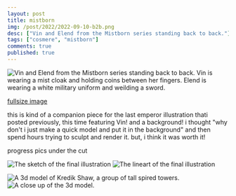 ```yaml
---
layout: post
title: mistborn
img: /post/2022/2022-09-10-b2b.png
desc: ["Vin and Elend from the Mistborn series standing back to back."]
tags: ["cosmere", "mistborn"]
comments: true
published: true
---
```


![Vin and Elend from the Mistborn series standing back to back. Vin is wearing a mist cloak and holding coins between her fingers. Elend is wearing a white military uniform and weilding a sword.](http://www.icefairy.net/artlog/2022-09-10-b2b.png)

[fullsize image](http://www.icefairy.net/artlog/2022-09-10-b2b.png)

this is kind of a companion piece for the last emperor illustration thati posted previously, this time featuring Vin! and a background! i thought "why don't i just make a quick model and put it in the background" and then spend hours trying to sculpt and render it. but, i think it was worth it!

progress pics under the cut
<!--more-->
![The sketch of the final illustration](http://www.icefairy.net/artlog/2022-09-10-b2bsketch.png)
![The lineart of the final illustration](http://www.icefairy.net/artlog/2022-09-10-b2blines.png)

![A 3d model of Kredik Shaw, a group of tall spired towers.](http://www.icefairy.net/artlog/2022-09-10-luthadel.png)
![A close up of the 3d model.](http://www.icefairy.net/artlog/2022-09-10-luthadelclose.png)
